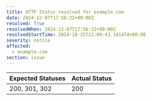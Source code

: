 ```yaml
---
title: HTTP Status resolved for example.com
date: 2024-12-07T17:56:22+00:00Z
resolved: True
resolvedWhen: 2024-12-07T17:56:22+00:00Z
resolvedStartTime: 2024-10-25T21:09:43.191474+00:00
severity: notice
affected:
  - example.com
section: issue
---
```


| Expected Statuses | Actual Status  |
|-------------------|----------------|
| 200, 301, 302 | 200 |
